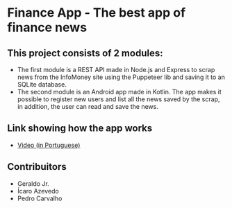 # Finance App - The best app of finance news

## This project consists of 2 modules:
- The first module is a REST API made in Node.js and Express to scrap news from the InfoMoney site using the Puppeteer lib and saving it to an SQLite database.
- The second module is an Android app made in Kotlin. The app makes it possible to register new users and list all the news saved by the scrap, in addition, the user can read and save the news.

## Link showing how the app works
- [Video (in Portuguese)](https://drive.google.com/file/d/156FFq0WxarWxdI_lPorVjK3JACzXm9ri/view?usp=sharing)

## Contribuitors
- Geraldo Jr.
- Ícaro Azevedo
- Pedro Carvalho
